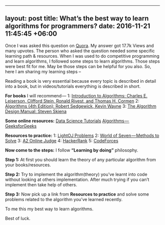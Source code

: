 ---
layout: post
title: What’s the best way to learn algorithms for programmers?
date: 2016-11-21 11:45:45 +06:00
--

Once I was asked this question on [Quora](https://www.quora.com/Whats-the-best-way-to-learn-algorithms-for-programmers). My answer got 17.7k Views and many upvotes. The person who asked the question needed some specific learning path & resources. When I was used to do competitive programming and learn algorithms, I followed some steps to learn algorithms. Those steps were best fit for me. May be those steps can be helpful for you also. So, here I am sharing my learning steps –

Reading a book is very essential because every topic is described in detail into a book, but in videos/tutorials everything is described in short.

**For books** I will recommend —
1: [Introduction to Algorithms: Charles E. Leiserson, Clifford Stein, Ronald Rivest, and Thomas H. Cormen](http://www.amazon.com/Introduction-Algorithms-Second-Edition-Thomas/dp/0262032937)
2: [Algorithms (4th Edition): Robert Sedgewick, Kevin Wayne](http://www.amazon.com/Algorithms-4th-Edition-Robert-Sedgewick/dp/032157351X)
3: [The Algorithm Design Manual: Steven Skiena](https://www.amazon.com/Algorithm-Design-Manual-Steven-Skiena/dp/1848000693)

**Some online resources:**
[Data Science Tutorials](https://www.topcoder.com/community/data-science/data-science-tutorials/)
[Algorithms — GeeksforGeeks](http://www.geeksforgeeks.org/fundamentals-of-algorithms/)

**Resources to practice:**
1: [LightOJ Problems](http://http//lightoj.com/volume_problemcategory.php)
2: [World of Seven — Methods to Solve](http://www.comp.nus.edu.sg/%7Estevenha/methodstosolve.html)
3: [A2 Online Judge](http://a2oj.com/Categories.jsp)
4: [HackerRank](https://www.hackerrank.com/domains)
5: [CodeForces](http://codeforces.com/problemset)

**Now come to the steps:**
I follow **“Learning by doing”** philosophy.

**Step 1:** At first you should learn the theory of any particular algorithm from your books/resources.

**Step 2:** Try to implement the algorithm(theory) you’ve learnt into code without looking at others implementation. After much trying if you can’t implement then take help of others.

**Step 3:** Now pick up a link from **Resources to practice** and solve some problems related to the algorithm you’ve learned recently.

To me this my best way to learn algorithms.

Best of luck.
